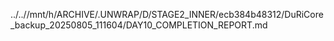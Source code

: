 ../..//mnt/h/ARCHIVE/.UNWRAP/D/STAGE2_INNER/ecb384b48312/DuRiCore_backup_20250805_111604/DAY10_COMPLETION_REPORT.md